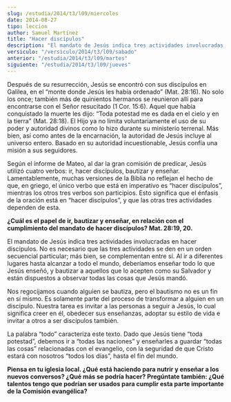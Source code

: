```yaml
---
slug: /estudia/2014/t3/l09/miercoles
date: 2014-08-27
tipo: leccion
author: Samuel Martínez
title: "Hacer discípulos"
description: "El mandato de Jesús indica tres actividades involucradas en hacer discípulos. No es necesario que las tres actividades se den en un orden secuencial particular; más bien, se complementan entre sí. Al ir a diferentes lugares hasta alcanzar a todo el mundo, deberíamos enseñar todo lo que Jesús enseñó, y..."
versiculo: "/versiculo/2014/t3/l09/sabado"
anterior: "/estudia/2014/t3/l09/martes"
siguiente: "/estudia/2014/t3/l09/jueves"
---
```


Después de su resurrección, Jesús se encontró con sus discípulos en Galilea, en el “monte donde Jesús les había ordenado” (Mat. 28:16). No solo los once; también más de quinientos hermanos se reunieron allí para encontrarse con el Señor resucitado (1 Cor. 15:6). Aquel que había conquistado la muerte les dijo: “Toda potestad me es dada en el cielo y en la tierra” (Mat. 28:18). El Hijo ya no limita voluntariamente el uso de su poder y autoridad divinos como lo hizo durante su ministerio terrenal. Más bien, así como antes de la encarnación, la autoridad de Jesús incluye al universo entero. Basado en su autoridad incuestionable, Jesús confía una misión a sus seguidores.

Según el informe de Mateo, al dar la gran comisión de predicar, Jesús utilizó cuatro verbos: ir, hacer discípulos, bautizar y enseñar. Lamentablemente, muchas versiones de la Biblia no reflejan el hecho de que, en griego, el único verbo que está en imperativo es “hacer discípulos”, mientras los otros tres verbos son participios. Esto significa que el énfasis de la oración está en “hacer discípulos”, y que las otras tres actividades dependen de esta.

**¿Cuál es el papel de ir, bautizar y enseñar, en relación con el cumplimiento del mandato de hacer discípulos? Mat. 28:19, 20.**

El mandato de Jesús indica tres actividades involucradas en hacer discípulos. No es necesario que las tres actividades se den en un orden secuencial particular; más bien, se complementan entre sí. Al ir a diferentes lugares hasta alcanzar a todo el mundo, deberíamos enseñar todo lo que Jesús enseñó, y bautizar a aquellos que lo acepten como su Salvador y están dispuestos a observar todas las cosas que Jesús mandó.

Nos regocijamos cuando alguien se bautiza, pero el bautismo no es un fin en sí mismo. Es solamente parte del proceso de transformar a alguien en un discípulo. Nuestra tarea es invitar a las personas a seguir a Jesús, lo cual significa creer en él, obedecer sus enseñanzas, adoptar su estilo de vida e invitar a otros a ser discípulos también.

La palabra “todo” caracteriza este texto. Dado que Jesús tiene “toda potestad”, debemos ir a “todas las naciones” y enseñarles a guardar “todas las cosas” relacionadas con el evangelio, con la seguridad de que Cristo estará con nosotros “todos los días”, hasta el fin del mundo.

**Piensa en tu iglesia local. ¿Qué está haciendo para nutrir y enseñar a los nuevos conversos? ¿Qué más se podría hacer? Pregúntate también: ¿Qué talentos tengo que podrían ser usados para cumplir esta parte importante de la Comisión evangélica?**
